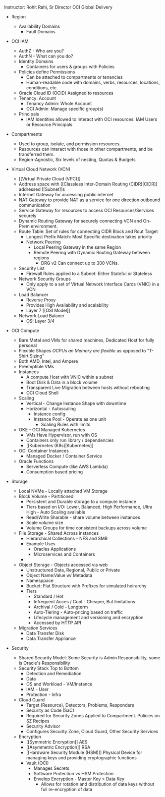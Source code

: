 Instructor: Rohit Rahi, Sr Director OCI Global Delivery 

- Region
	- Availability Domains
		- Fault Domains

- OCI IAM
	- AuthZ - Who are you?
	- AuthN - What can you do?
	- Identity Domains
		- Containers for users & groups with Policies
	- Policies define Permissions
		- Can be attached to compartments or tenancies
		- Human-readable code with domains, verbs, resources, locations, conditions, etc.
	- Oracle Cloud ID (OCID) Assigned to resources 
	- Tenancy: Account
		- Tenancy Admin: Whole Account
		- OCI Admin: Manage specific group(s)
	- Principals
		- IAM Identities allowed to interact with OCI resources: IAM Users or Resource Principals
- Compartments
	- Used to group, isolate, and permission resources. 
	- Resources can interact with those in other compartments, and be transferred them. 
	- Region-Agnostic, Six levels of nesting, Quotas & Budgets 
- Virtual Cloud Network (VCN)
	- [[Virtual Private Cloud (VPC)]] 
	- Address space with [[Classless Inter-Domain Routing (CIDR)|CIDR]] addressed [[Subnet]]s
	- Internet Gateway for accessing public internet
	- NAT Gateway to provide NAT as a service for one direction outbound communication
	- Service Gateway for resources to access OCI Resources/Services securely 
	- Dynamic Routing Gateway for securely connecting VCN and On-Prem environment. 
	- Route Table: Set of rules for connecting CIDR Block and Rout Target 
		- Longest Prefix Match: Most Specific destination takes priority 
		- Network Peering
			- Local Peering Gateway in the same Region
			- Remote Peering with Dynamic Routing Gateway between regions 
				- DRG v2 Can connect up to 300 VCNs. 
	- Security List
		- Firewall Rules applied to a Subnet: Either Stateful or Stateless 
	- Network Security Groups 
		- Only apply to a set of Virtual Network Interface Cards (VNIC) in a VCN
	- Load Balancer
		- Reverse Proxy 
		- Provides High Availability and scalability
		- Layer 7 [[OSI Model]] 
	- Network Load Balaner
		- OSI Layer 3/4 
- OCI Compute
	- Bare Metal and VMs for shared machines, Dedicated Host for fully personal
	- Flexible Shapes *OCPUs an Memory are flexible* as opposed to "T-Shirt Sizing"
	- Both AMD, Intel, and Ampere
	- Preemptible VMs
	- Instances
		- A compute Host with VNIC within a subnet
		- Boot Disk & Data in a block volume
		- Transparent Live Migration between hosts without rebooting
		- OCI Cloud Shell 
	- Scaling
		- Vertical - Change Instance Shape with downtime
		- Horizontal - Autoscaling 
			- Instance config
			- Instance Pool - Operate as one unit
				- Scaling Rules with limits 
	- OKE - OCI Managed Kubernetes
		- VMs Have Hypervisor, run with OS 
		- Containers only run library / dependencies 
		- [[Kubernetes (K8s)|Kubernetes]]
	- OCI Container Instances
		- Managed Docker / Container Service
	- Oracle Functions
		- Serverless Compute (like AWS Lambda) 
		- Consumption based pricing 
- Storage
	- Local NVMe - Locally attached VM Storage
	- Block Volume - Partitioned
		- Persistent and Durable storage to a compute instance
		- Tiers based on I/O: Lower, Balanced, High Performance, Ultra High - Auto Scaling available 
		- Read/Write Sharable - share volume between instances
		- Scale volume size
		- Volume Groups for time consistent backups across volume 
	- File Storage - Shared Across instances
		- Hierarchical Collections - NFS and SMB
		- Example Uses
			- Oracles Applications
			- Microservices and Containers
		- 
	- Object Storage - Objects accessed via web
		- Unstructured Data, Regional, Public or Private 
		- Object Name:Value w/ Metadata
		- Namesppace
		- Bucket: Flat Structure with Prefixes for simulated heirarchy
		- Tiers
			- Standard / Hot
			- Infrequent Acces / Cool - Cheaper, But limitations
			- Archival / Cold - Longterm
			- Auto-Tiering - Auto-pricing based on traffic 
			- Lifecycle management and versioning and encryption
			- Accessed by HTTP API
	- Migration Services
		- Data Transfer Disk
		- Data Transfer Appliance 
- Security
	- Shared Security Model: Some Security is Admin Responsibility, some is Oracle's Responsibility 
	- Security Stack Top to Bottom
		- Detection and Remediation
		- Data
		- OS and Workload - VM/Instance
		- IAM - User
		- Protection - Infra
	- Cloud Guard
		- Target (Resource), Detectors, Problems, Responders
		- Security as Code (SaC)
		- Required for Security Zones Applied to Compartment. Policies on SZ Recipes 
		- Security Advisor
		- Configures Security Zone, Cloud Guard, Other Security Services
	- Encryption
		- [[Symmetric Encryption]] AES
		- [[Asymmetric Encryption]] RSA
		- [[Hardware Security Module (HSM)]] Physical Device for managing keys and providing cryptographic functions
		- Vault (OCI)
			- Manages Secrets
			- Software Protection vs HSM Protection
			- Envelop Encryption - Master Key > Data Key
				- Allows for rotation and distribution of data keys without full re-encryption of data